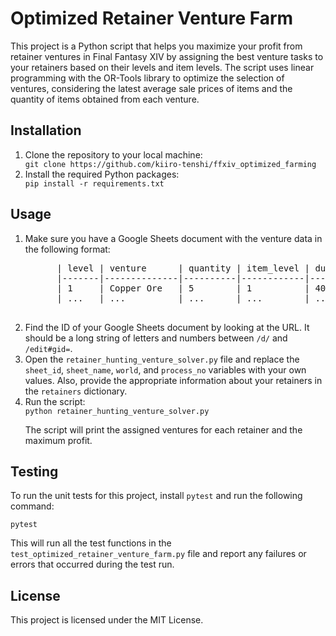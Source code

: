 <!DOCTYPE html>
<html>
<head>
  <meta charset="utf-8">
</head>
<body>
  <h1>Optimized Retainer Venture Farm</h1>

  <p>This project is a Python script that helps you maximize your profit from retainer ventures in Final Fantasy XIV by assigning the best venture tasks to your retainers based on their levels and item levels. The script uses linear programming with the OR-Tools library to optimize the selection of ventures, considering the latest average sale prices of items and the quantity of items obtained from each venture.</p>

  <h2>Installation</h2>

  <ol>
    <li>Clone the repository to your local machine:</li>
    <code>git clone https://github.com/kiiro-tenshi/ffxiv_optimized_farming</code>
    <li>Install the required Python packages:</li>
    <code>pip install -r requirements.txt</code>
  </ol>

  <h2>Usage</h2>

  <ol>
    <li>Make sure you have a Google Sheets document with the venture data in the following format:</li>
    <pre>
      | level | venture      | quantity | item_level | duration | cost | experience | item_id | average_latest_sale_price |
      |-------|--------------|----------|------------|----------|------|------------|---------|---------------------------|
      | 1     | Copper Ore   | 5        | 1          | 40       | 5    | 100        | 12345   | 100                       |
      | ...   | ...          | ...      | ...        | ...      | ...  | ...        | ...     | ...                       |
    </pre>
    <li>Find the ID of your Google Sheets document by looking at the URL. It should be a long string of letters and numbers between <code>/d/</code> and <code>/edit#gid=</code>.</li>
    <li>Open the <code>retainer_hunting_venture_solver.py</code> file and replace the <code>sheet_id</code>, <code>sheet_name</code>, <code>world</code>, and <code>process_no</code> variables with your own values. Also, provide the appropriate information about your retainers in the <code>retainers</code> dictionary.</li>
    <li>Run the script:</li>
    <code>python retainer_hunting_venture_solver.py</code>
    <p>The script will print the assigned ventures for each retainer and the maximum profit.</p>
  </ol>

  <h2>Testing</h2>

  <p>To run the unit tests for this project, install <code>pytest</code> and run the following command:</p>

  <code>pytest</code>

  <p>This will run all the test functions in the <code>test_optimized_retainer_venture_farm.py</code> file and report any failures or errors that occurred during the test run.</p>

  <h2>License</h2>

  <p>This project is licensed under the MIT License.</p>
</body>
</html>

